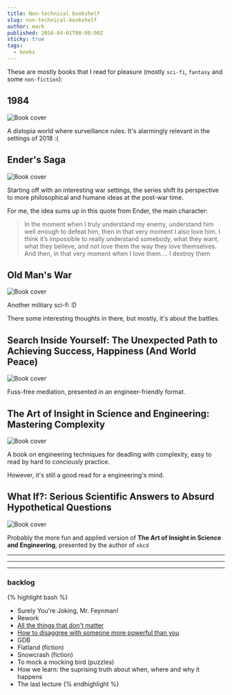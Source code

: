 ```yaml
---
title: Non-technical bookshelf
slug: non-technical-bookshelf
author: mark
published: 2016-04-01T00:00:00Z
sticky: true
tags:
  - books
---
```


These are mostly books that I read for pleasure (mostly `sci-fi`, `fantasy` and some `non-fiction`):

## 1984

![Book cover](https://images.gr-assets.com/books/1348990566l/5470.jpg)

A distopia world where surveillance rules. It's alarmingly relevant in the settings of 2018 :(

## Ender's Saga

![Book cover](https://images.gr-assets.com/books/1295660894l/7967.jpg)

Starting off with an interesting war settings, the series shift its perspective to more philosophical and humane ideas at the post-war time.

For me, the idea sums up in this quote from Ender, the main character:

> In the moment when I truly understand my enemy, understand him well enough to defeat him, then in that very moment I also love him. I think it’s impossible to really understand somebody, what they want, what they believe, and not love them the way they love themselves. And then, in that very moment when I love them.... I destroy them

## Old Man's War

![Book cover](https://images.gr-assets.com/books/1487044882l/51964.jpg)

Another military sci-fi :D

There some interesting thoughts in there, but mostly, it's about the battles.

## Search Inside Yourself: The Unexpected Path to Achieving Success, Happiness (And World Peace)

![Book cover](https://images.gr-assets.com/books/1335724389l/12921211.jpg)

Fuss-free mediation, presented in an engineer-friendly format.

## The Art of Insight in Science and Engineering: Mastering Complexity

![Book cover](https://images.gr-assets.com/books/1400838558l/22050657.jpg)

A book on engineering techniques for deadling with complexity, easy to read by hard to conciously practice.

However, it's still a good read for a engineering's mind.

## What If?: Serious Scientific Answers to Absurd Hypothetical Questions

![Book cover](https://images.gr-assets.com/books/1451351509l/21413662.jpg)

Probably the more fun and applied version of **The Art of Insight in Science and Engineering**,
presented by the author of `xkcd`


<hr/>
<hr/>
<hr/>

### backlog

{% highlight bash %}
- Surely You're Joking, Mr. Feynman!
- Rework
- [All the things that don't matter](https://medium.com/the-year-of-the-looking-glass/all-the-things-that-dont-matter-fde892d49743)
- [How to disaggree with someone more powerful than you](https://hbr.org/2016/03/how-to-disagree-with-someone-more-powerful-than-you)
- GDB
- Flatland (fiction)
- Snowcrash (fiction)
- To mock a mocking bird (puzzles)
- How we learn: the suprising truth about when, where and why it happens
- The last lecture
{% endhighlight %}

